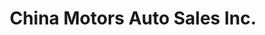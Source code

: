 ---
title: "China Motors Auto Sales Inc."
url: /los-angeles/china-motors-auto-sales-inc/
shop: Autohaus
---